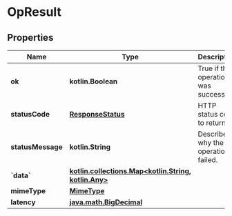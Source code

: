 
# OpResult

## Properties
| Name | Type | Description | Notes |
| ------------ | ------------- | ------------- | ------------- |
| **ok** | **kotlin.Boolean** | True if the operation was successful. |  |
| **statusCode** | [**ResponseStatus**](ResponseStatus.md) | HTTP status code to return. |  |
| **statusMessage** | **kotlin.String** | Describe why the operation failed. |  [optional] |
| **&#x60;data&#x60;** | [**kotlin.collections.Map&lt;kotlin.String, kotlin.Any&gt;**](kotlin.Any.md) |  |  [optional] |
| **mimeType** | [**MimeType**](MimeType.md) |  |  [optional] |
| **latency** | [**java.math.BigDecimal**](java.math.BigDecimal.md) |  |  [optional] |



